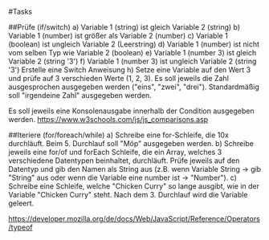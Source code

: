 #Tasks

##Prüfe (if/switch)
    a) Variable 1 (string) ist gleich Variable 2 (string)
    b) Variable 1 (number) ist größer als Variable 2 (number)
    c) Variable 1 (boolean) ist ungleich Variable 2 (Leerstring)
    d) Variable 1 (number) ist nicht vom selben Typ wie Variable 2 (boolean)
    e) Variable 1 (number 3) ist gleich Variable 2 (string '3')
    f) Variable 1 (number 3) ist ungleich Variable 2 (string '3')
    Erstelle eine Switch Anweisung
    h) Setze eine Variable auf den Wert 3 und prüfe auf 3 verschieden Werte (1, 2, 3). Es soll jeweils die Zahl ausgesprochen ausgegeben werden ("eins", "zwei", "drei").
       Standardmäßig soll "irgendeine Zahl" ausgegeben werden.
   
Es soll jeweils eine Konsolenausgabe innerhalb der Condition ausgegeben werden. 
https://www.w3schools.com/js/js_comparisons.asp


##Iteriere (for/foreach/while)
    a)  Schreibe eine for-Schleife, die 10x durchläuft.
    Beim 5. Durchlauf soll "Möp" ausgegeben werden.
    b)  Schreibe jeweils eine for/of und forEach Schleife,
    die ein Array, welches 3 verschiedene Datentypen beinhaltet, durchläuft.
    Prüfe jeweils auf den Datentyp und gib den Namen als String aus (z.B. wenn Variable String -> gib "String" aus oder wenn die Variable eine number ist -> "Number").
    c)  Schreibe eine Schleife, welche "Chicken Curry" so lange ausgibt, wie in der Variable "Chicken Curry" steht.
    Nach dem 3. Durchlauf wird die Variable geleert.
   
https://developer.mozilla.org/de/docs/Web/JavaScript/Reference/Operators/typeof